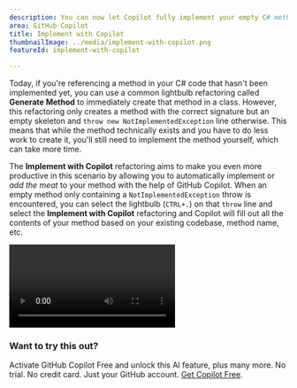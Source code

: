 ```yaml
---
description: You can now let Copilot fully implement your empty C# method.
area: GitHub Copilot
title: Implement with Copilot
thumbnailImage: ../media/implement-with-copilot.png
featureId: implement-with-copilot

---
```



Today, if you're referencing a method in your C# code that hasn't been implemented yet, you can use a common lightbulb refactoring called **Generate Method** to immediately create that method in a class. However, this refactoring only creates a method with the correct signature but an empty skeleton and `throw new NotImplementedException` line otherwise. This means that while the method technically exists and you have to do less work to create it, you'll still need to implement the method yourself, which can take more time.

The **Implement with Copilot** refactoring aims to make you even more productive in this scenario by allowing you to automatically implement or *add the meat* to your method with the help of GitHub Copilot. When an empty method only containing a `NotImplementedException` throw is encountered, you can select the lightbulb (`CTRL+.`) on that `throw` line and select the **Implement with Copilot** refactoring and Copilot will fill out all the contents of your method based on your existing codebase, method name, etc.

![Implement with Copilot](../media/implement-with-copilot.mp4)

### Want to try this out?
Activate GitHub Copilot Free and unlock this AI feature, plus many more.
No trial. No credit card. Just your GitHub account. [Get Copilot Free](https://github.com/settings/copilot).
